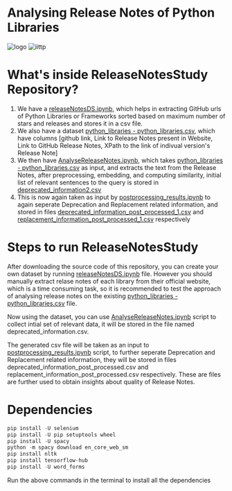# Analysing Release Notes of Python Libraries
![logo](https://user-images.githubusercontent.com/46604699/119957064-60493000-bfbf-11eb-86a3-f84d31d5f9b3.png)
![iittp](https://user-images.githubusercontent.com/42757231/99178231-f3fb9300-2736-11eb-8942-0cde97e79d3b.png)

# What's inside ReleaseNotesStudy Repository?
1. We have a [releaseNotesDS.ipynb](https://github.com/rishitha957/ReleaseNotesStudy/blob/master/releaseNotesDS.ipynb), which helps in extracting GitHub urls of Python Libraries or Frameworks sorted based on maximum number of stars and releases and stores it in a csv file. 
2. We also have a dataset [python_libraries - python_libraries.csv](https://github.com/rishitha957/ReleaseNotesStudy/blob/master/python_libraries%20-%20python_libraries.csv), which have columns [github link, Link to Release Notes present in Website, Link to GitHub Release Notes, XPath to the link of indivual version's Release Note]
3. We then have [AnalyseReleaseNotes.ipynb](https://github.com/rishitha957/ReleaseNotesStudy/blob/master/AnalyseReleaseNotes.ipynb), which takes [python_libraries - python_libraries.csv](https://github.com/rishitha957/ReleaseNotesStudy/blob/master/python_libraries%20-%20python_libraries.csv) as input, and extracts the text from the Release Notes, after preprocessing, embedding, and computing similarity, initial list of relevant sentences to the query is stored in [deprecated_information2.csv](https://github.com/rishitha957/ReleaseNotesStudy/blob/master/deprecation_information2.csv)
4. This is now again taken as input by [postprocessing_results.ipynb](https://github.com/rishitha957/ReleaseNotesStudy/blob/master/postprocessing_results.ipynb) to again seperate Deprecation and Replacement related information, and stored in files [deprecated_information_post_processed_1.csv](https://github.com/rishitha957/ReleaseNotesStudy/blob/master/deprecation_information_post_processed_1.csv) and [replacement_information_post_processed_1.csv](https://github.com/rishitha957/ReleaseNotesStudy/blob/master/replacement_information_post_processed_1.csv) respectively

# Steps to run ReleaseNotesStudy
After downloading the source code of this repository, you can create your own dataset by running [releaseNotesDS.ipynb](https://github.com/rishitha957/ReleaseNotesStudy/blob/master/releaseNotesDS.ipynb) file. However you should manually extract relase notes of each library from their official website, which is a time consuming task, so it is recommended to test the approach of analysing release notes on the existing [python_libraries - python_libraries.csv](https://github.com/rishitha957/ReleaseNotesStudy/blob/master/python_libraries%20-%20python_libraries.csv) file.

Now using the dataset, you can use [AnalyseReleaseNotes.ipynb](https://github.com/rishitha957/ReleaseNotesStudy/blob/master/AnalyseReleaseNotes.ipynb) script to collect intial set of relevant data, it will be stored in the file named deprecated_information.csv. 

The generated csv file will be taken as an input to [postprocessing_results.ipynb](https://github.com/rishitha957/ReleaseNotesStudy/blob/master/postprocessing_results.ipynb) script, to further seperate Deprecation and Replacement related information, they will be stored in files deprecated_information_post_processed.csv and replacement_information_post_processed.csv respectively. These are files are further used to obtain insights about quality of Release Notes.

# Dependencies 
```python
pip install -U selenium
pip install -U pip setuptools wheel
pip install -U spacy
python -m spacy download en_core_web_sm
pip install nltk
pip install tensorflow-hub
pip install -U word_forms
```
Run the above commands in the terminal to install all the dependencies 
<!-- # How to contribute to API*Scanner*
Incase of a bug or an enhancement idea or a feature improvement idea, please open an issue or a pull request. Incase of any queries or if you would like to give any suggestions, please feel free to contact Aparna Vadlamani (cs17b005@iittp.ac.in) or Rishitha Kalicheti (cs17b014@iittp.ac.in) or Sridhar Chimalakonda (ch@iittp.ac.in) of RISHA Lab, IIT Tirupati, India. -->